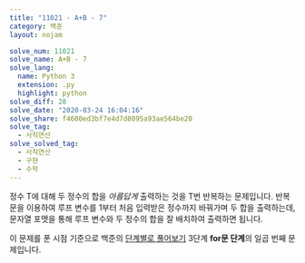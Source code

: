 ```yaml
---
title: "11021 - A+B - 7"
category: 백준
layout: nojam

solve_num: 11021
solve_name: A+B - 7
solve_lang:
  name: Python 3
  extension: .py
  highlight: python
solve_diff: 28
solve_date: "2020-03-24 16:04:16"
solve_share: f4600ed3bf7e4d7d8095a93ae564be20
solve_tag:
  - 사칙연산
solve_solved_tag:
  - 사칙연산
  - 구현
  - 수학
---
```


정수 T에 대해 두 정수의 합을 *아름답게* 출력하는 것을 T번 반복하는 문제입니다. 반복문을 이용하여 루프 변수를 1부터 처음 입력받은 정수까지 바꿔가며 두 합을 출력하는데, 문자열 포맷을 통해 루프 변수와 두 정수의 합을 잘 배치하여 출력하면 됩니다.

이 문제를 푼 시점 기준으로 백준의 [단계별로 풀어보기](http://noj.am/p/s) 3단계 **for문 단계**의 일곱 번째 문제입니다.
